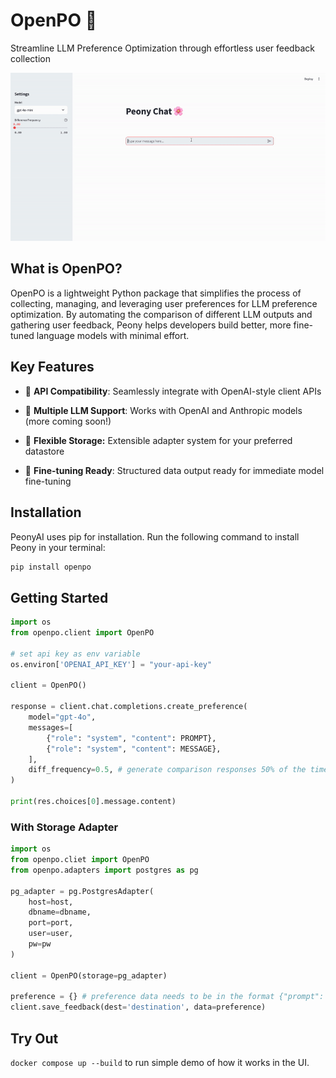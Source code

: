 # OpenPO 🌸
Streamline LLM Preference Optimization through effortless user feedback collection

![Demo](./demo/demo.gif)

## What is OpenPO?
OpenPO is a lightweight Python package that simplifies the process of collecting, managing, and leveraging user preferences for LLM preference optimization. By automating the comparison of different LLM outputs and gathering user feedback, Peony helps developers build better, more fine-tuned language models with minimal effort.

## Key Features

- 🤝 **API Compatibility**: Seamlessly integrate with OpenAI-style client APIs

- 🔌 **Multiple LLM Support**: Works with OpenAI and Anthropic models (more coming soon!)

- 💾 **Flexible Storage:** Extensible adapter system for your preferred datastore

- 🎯 **Fine-tuning Ready**: Structured data output ready for immediate model fine-tuning

## Installation
PeonyAI uses pip for installation. Run the following command to install Peony in your terminal:

```bash
pip install openpo
```


## Getting Started
```python
import os
from openpo.client import OpenPO

# set api key as env variable
os.environ['OPENAI_API_KEY'] = "your-api-key"

client = OpenPO()

response = client.chat.completions.create_preference(
    model="gpt-4o",
    messages=[
        {"role": "system", "content": PROMPT},
        {"role": "system", "content": MESSAGE},
    ],
    diff_frequency=0.5, # generate comparison responses 50% of the time
)

print(res.choices[0].message.content)
```

### With Storage Adapter
```python
import os
from openpo.cliet import OpenPO
from openpo.adapters import postgres as pg

pg_adapter = pg.PostgresAdapter(
    host=host,
    dbname=dbname,
    port=port,
    user=user,
    pw=pw
)

client = OpenPO(storage=pg_adapter)

preference = {} # preference data needs to be in the format {"prompt": ..., "preferred": ..., "rejected": ...}
client.save_feedback(dest='destination', data=preference)
```

## Try Out
`docker compose up --build` to run simple demo of how it works in the UI.